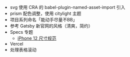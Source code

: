 - svg 使用 CRA 的 babel-plugin-named-asset-import 引入
- prism 配色调整，使用 citylight 主题
- 项目系列命名「能动手尽量不BB」
- 参考 Gatsby 新官网的风格（清爽，简约）
- Specs 专题
  - [iPhone 12 尺寸规范](https://mp.weixin.qq.com/s?__biz=MzI3NTE3ODIwNw==&mid=2649697236&idx=1&sn=d261d1632cbeabcd635898d1b91e915f&chksm=f3133c64c464b5726dee803a54f13352534b510c145d17af5543749880cb3dbf336505039b82&mpshare=1&scene=23&srcid=12046YG57copUQNCfKcPSDGK&sharer_sharetime=1607048221528&sharer_shareid=50faa6f39b5c2a5570136b3643728a35%23rd)
- Vercel
- 处理表格滚动
